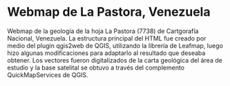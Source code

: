 # Webmap de La Pastora, Venezuela
Webmap de la geología de la hoja La Pastora (7738) de Cartgorafía Nacional, Venezuela.
La estructura principal del HTML fue creado por medio del plugin qgis2web de QGIS, utilizando la librería de Leafmap, luego hizo algunas modificaciones para adaptarlo al resultado que deseaba obtener.
Los vectores fueron digitalizados de la carta geológica del área de estudio y la base satelital se obtuvo a través del complemento QuickMapServices de QGIS.
